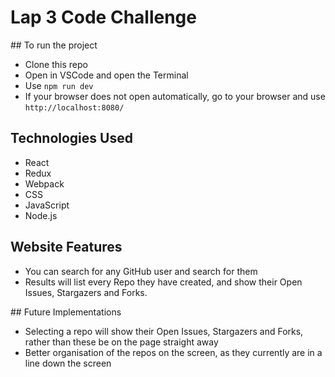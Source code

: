 # Lap 3 Code Challenge

## To run the project

- Clone this repo 
- Open in VSCode and open the Terminal
- Use `npm run dev` 
- If your browser does not open automatically, go to your browser and use `http://localhost:8080/`

## Technologies Used

- React 
- Redux
- Webpack
- CSS
- JavaScript
- Node.js

## Website Features

- You can search for any GitHub user and search for them
- Results will list every Repo they have created, and show their Open Issues, Stargazers and Forks. 

## Future Implementations
 
- Selecting a repo will show their Open Issues, Stargazers and Forks, rather than these be on the page straight away
- Better organisation of the repos on the screen, as they currently are in a line down the screen



